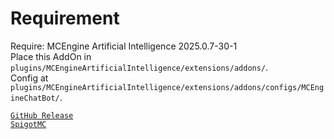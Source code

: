 # Requirement

Require: MCEngine Artificial Intelligence 2025.0.7-30-1  
Place this AddOn in `plugins/MCEngineArtificialIntelligence/extensions/addons/`.  
Config at `plugins/MCEngineArtificialIntelligence/extensions/addons/configs/MCEngineChatBot/`.

[`GitHub Release`](https://github.com/MCEngine-Engine/artificialintelligence/releases)  
[`SpigotMC`](https://www.spigotmc.org/resources/artificialintelligence-engine.124931/)
